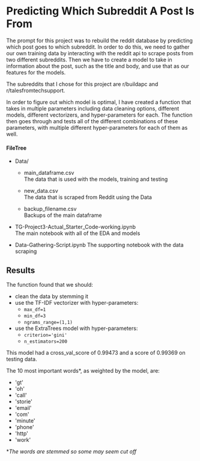 # Predicting Which Subreddit A Post Is From
The prompt for this project was to rebuild the reddit database by predicting which post goes to which subreddit.  In order to do this, we need to gather our own training data by interacting with the reddit api to scrape posts from two different subreddits. Then we have to create a model to take in information about the post, such as the title and body, and use that as our features for the models.

The subreddits that I chose for this project are r/buildapc and r/talesfromtechsupport.

In order to figure out which model is optimal, I have created a function that takes in multiple parameters including data cleaning options, different models, different vectorizers, and hyper-parameters for each. The function then goes through and tests all of the different combinations of these parameters, with multiple different hyper-parameters for each of them as well.

#### FileTree
- Data/
    - main_dataframe.csv  
    The data that is used with the models, training and testing

    - new_data.csv  
    The data that is scraped from Reddit using the Data

    - backup_filename.csv  
    Backups of the main dataframe

- TG-Project3-Actual_Starter_Code-working.ipynb  
The main notebook with all of the EDA and models

- Data-Gathering-Script.ipynb
The supporting notebook with the data scraping


## Results

The function found that we should:
- clean the data by stemming it
- use the TF-IDF vectorizer with hyper-parameters:
    - `max_df=1`
    - `min_df=3`
    - `ngrams_range=(1,1)`
- use the ExtraTrees model with hyper-parameters:
    - `criterion='gini'`
    - `n_estimators=200`

This model had a cross_val_score of 0.99473 and a score of 0.99369 on testing data.

The 10 most important words*, as weighted by the model, are:
 - 'gt'
 - 'oh'
 - 'call'
 - 'storie'
 - 'email'
 - 'com'
 - 'minute'
 - 'phone'
 - 'http'
 - 'work'

 *_The words are stemmed so some may seem cut off_
